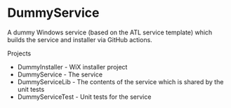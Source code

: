 # DummyService

A dummy Windows service (based on the ATL service template) which builds the service and installer via GitHub actions.

Projects
 - DummyInstaller - WiX installer project
 - DummyService - The service
 - DummyServiceLib - The contents of the service which is shared by the unit tests
 - DummyServiceTest - Unit tests for the service
